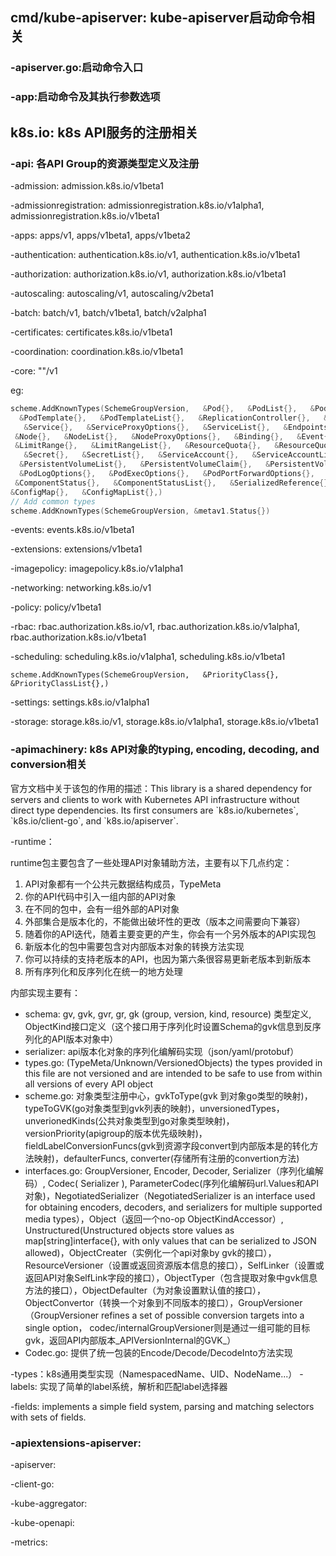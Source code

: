## cmd\/kube-apiserver: kube-apiserver启动命令相关

### -apiserver.go:启动命令入口

### -app:启动命令及其执行参数选项

## k8s.io: k8s API服务的注册相关

### -api: 各API Group的资源类型定义及注册

-admission:  admission.k8s.io\/v1beta1

-admissionregistration: admissionregistration.k8s.io\/v1alpha1, admissionregistration.k8s.io\/v1beta1

-apps: apps\/v1, apps\/v1beta1, apps\/v1beta2

-authentication: authentication.k8s.io\/v1, authentication.k8s.io\/v1beta1

-authorization: authorization.k8s.io\/v1, authorization.k8s.io\/v1beta1

-autoscaling: autoscaling\/v1, autoscaling\/v2beta1

-batch: batch\/v1, batch\/v1beta1, batch\/v2alpha1

-certificates: certificates.k8s.io\/v1beta1

-coordination: coordination.k8s.io\/v1beta1

-core: ""\/v1

eg:

```go
scheme.AddKnownTypes(SchemeGroupVersion,   &Pod{},   &PodList{},   &PodStatusResult{}, 
  &PodTemplate{},   &PodTemplateList{},   &ReplicationController{},   &ReplicationControllerList{},
   &Service{},   &ServiceProxyOptions{},   &ServiceList{},   &Endpoints{},   &EndpointsList{},  
 &Node{},   &NodeList{},   &NodeProxyOptions{},   &Binding{},   &Event{},   &EventList{},   &List{},  
 &LimitRange{},   &LimitRangeList{},   &ResourceQuota{},   &ResourceQuotaList{},   &Namespace{},   &NamespaceList{},
   &Secret{},   &SecretList{},   &ServiceAccount{},   &ServiceAccountList{},   &PersistentVolume{}, 
  &PersistentVolumeList{},   &PersistentVolumeClaim{},   &PersistentVolumeClaimList{},   &PodAttachOptions{}, 
  &PodLogOptions{},   &PodExecOptions{},   &PodPortForwardOptions{},   &PodProxyOptions{},  
 &ComponentStatus{},   &ComponentStatusList{},   &SerializedReference{},   &RangeAllocation{},   
&ConfigMap{},   &ConfigMapList{},)
// Add common types
scheme.AddKnownTypes(SchemeGroupVersion, &metav1.Status{})
```

-events: events.k8s.io\/v1beta1

-extensions: extensions\/v1beta1

-imagepolicy: imagepolicy.k8s.io\/v1alpha1

-networking: networking.k8s.io\/v1

-policy: policy\/v1beta1

-rbac: rbac.authorization.k8s.io\/v1, rbac.authorization.k8s.io\/v1alpha1, rbac.authorization.k8s.io\/v1beta1

-scheduling: scheduling.k8s.io\/v1alpha1, scheduling.k8s.io\/v1beta1

```
scheme.AddKnownTypes(SchemeGroupVersion,   &PriorityClass{},   &PriorityClassList{},)
```

-settings: settings.k8s.io\/v1alpha1

-storage: storage.k8s.io\/v1, storage.k8s.io\/v1alpha1, storage.k8s.io\/v1beta1

### -apimachinery: k8s API对象的typing, encoding, decoding, and conversion相关

官方文档中关于该包的作用的描述：This library is a shared dependency for servers and clients to work with Kubernetes API infrastructure without direct type dependencies.  Its first consumers are \`k8s.io\/kubernetes\`, \`k8s.io\/client-go\`, and \`k8s.io\/apiserver\`.

-runtime：

runtime包主要包含了一些处理API对象辅助方法，主要有以下几点约定：

1. API对象都有一个公共元数据结构成员，TypeMeta
2. 你的API代码中引入一组内部的API对象
3. 在不同的包中，会有一组外部的API对象
4. 外部集合是版本化的，不能做出破坏性的更改（版本之间需要向下兼容）
5. 随着你的API迭代，随着主要变更的产生，你会有一个另外版本的API实现包
6. 新版本化的包中需要包含对内部版本对象的转换方法实现
7. 你可以持续的支持老版本的API，也因为第六条很容易更新老版本到新版本
8. 所有序列化和反序列化在统一的地方处理

内部实现主要有：

* schema: gv, gvk, gvr, gr, gk \(group, version, kind, resource\) 类型定义, ObjectKind接口定义（这个接口用于序列化时设置Schema的gvk信息到反序列化的API版本对象中）
* serializer: api版本化对象的序列化编解码实现（json\/yaml\/protobuf）
* types.go: \(TypeMeta\/Unknown\/VersionedObjects\) the types provided in this file are not versioned and are intended to be safe to use from within all versions of every API object
* scheme.go: 对象类型注册中心，gvkToType\(gvk 到对象go类型的映射\)， typeToGVK\(go对象类型到gvk列表的映射\)，unversionedTypes， unverionedKinds\(公共对象类型到go对象类型映射\)，versionPriority\(apigroup的版本优先级映射\)，fieldLabelConversionFuncs\(gvk到资源字段convert到内部版本是的转化方法映射\)，defaulterFuncs, converter\(存储所有注册的convertion方法\)
* interfaces.go: GroupVersioner, Encoder, Decoder, Serializer（序列化编解码）, Codec\( Serializer \), ParameterCodec\(序列化编解码url.Values和API对象\)，NegotiatedSerializer（NegotiatedSerializer is an interface used for obtaining encoders, decoders, and serializers for multiple supported media types），Object（返回一个no-op ObjectKindAccessor）, Unstructured\(Unstructured objects store values as map\[string\]interface{}, with only values that can be serialized to JSON allowed\)，ObjectCreater（实例化一个api对象by gvk的接口），ResourceVersioner（设置或返回资源版本信息的接口），SelfLinker（设置或返回API对象SelfLink字段的接口），ObjectTyper（包含提取对象中gvk信息方法的接口），ObjectDefaulter（为对象设置默认值的接口），ObjectConvertor（转换一个对象到不同版本的接口），GroupVersioner（GroupVersioner refines a set of possible conversion targets into a single option， codec\/internalGroupVersioner则是通过一组可能的目标gvk，返回API内部版本_APIVersionInternal的GVK_）
* Codec.go: 提供了统一包装的Encode\/Decode\/DecodeInto方法实现

-types：k8s通用类型实现（NamespacedName、UID、NodeName...）
-labels: 实现了简单的label系统，解析和匹配label选择器

-fields: implements a simple field system, parsing and matching selectors with sets of fields.

### -apiextensions-apiserver:

-apiserver:

-client-go:

-kube-aggregator:

-kube-openapi:

-metrics:

